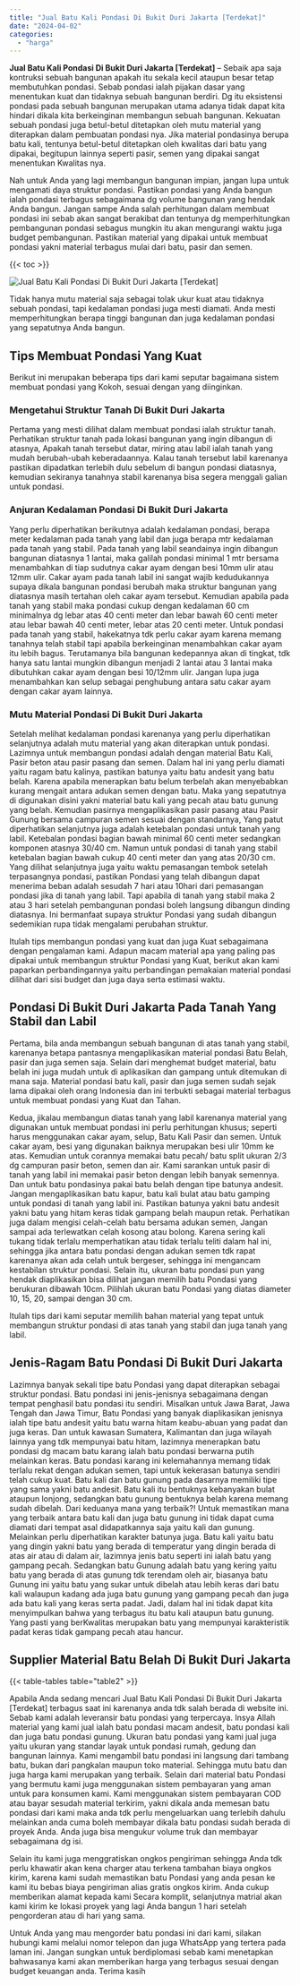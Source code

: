 ```yaml
---
title: "Jual Batu Kali Pondasi Di Bukit Duri Jakarta [Terdekat]"
date: "2024-04-02"
categories: 
  - "harga"
---
```


**Jual Batu Kali Pondasi Di Bukit Duri Jakarta \[Terdekat\]** – Sebaik apa saja kontruksi sebuah bangunan apakah itu sekala kecil ataupun besar tetap membutuhkan pondasi. Sebab pondasi ialah pijakan dasar yang menentukan kuat dan tidaknya sebuah bangunan berdiri. Dg itu eksistensi pondasi pada sebuah bangunan merupakan utama adanya tidak dapat kita hindari dikala kita berkeinginan membangun sebuah bangunan. Kekuatan sebuah pondasi juga betul-betul ditetapkan oleh mutu material yang diterapkan dalam pembuatan pondasi nya. Jika material pondasinya berupa batu kali, tentunya betul-betul ditetapkan oleh kwalitas dari batu yang dipakai, begitupun lainnya seperti pasir, semen yang dipakai sangat menentukan Kwalitas nya.

Nah untuk Anda yang lagi membangun bangunan impian, jangan lupa untuk mengamati daya struktur pondasi. Pastikan pondasi yang Anda bangun ialah pondasi terbagus sebagaimana dg volume bangunan yang hendak Anda bangun. Jangan sampe Anda salah perhitungan dalam membuat pondasi ini sebab akan sangat berakibat dan tentunya dg memperhitungkan pembangunan pondasi sebagus mungkin itu akan mengurangi waktu juga budget pembangunan. Pastikan material yang dipakai untuk membuat pondasi yakni material terbagus mulai dari batu, pasir dan semen.

{{< toc >}}

![Jual Batu Kali Pondasi Di Bukit Duri Jakarta [Terdekat]](/images/jual-batu-kali-18.png)

Tidak hanya mutu material saja sebagai tolak ukur kuat atau tidaknya sebuah pondasi, tapi kedalaman pondasi juga mesti diamati. Anda mesti memperhitungkan berapa tinggi bangunan dan juga kedalaman pondasi yang sepatutnya Anda bangun.

## Tips Membuat Pondasi Yang Kuat

Berikut ini merupakan beberapa tips dari kami seputar bagaimana sistem membuat pondasi yang Kokoh, sesuai dengan yang diinginkan.

### Mengetahui Struktur Tanah Di Bukit Duri Jakarta

Pertama yang mesti dilihat dalam membuat pondasi ialah struktur tanah. Perhatikan struktur tanah pada lokasi bangunan yang ingin dibangun di atasnya, Apakah tanah tersebut datar, miring atau labil ialah tanah yang mudah berubah-ubah keberadaannya. Kalau tanah tersebut labil karenanya pastikan dipadatkan terlebih dulu sebelum di bangun pondasi diatasnya, kemudian sekiranya tanahnya stabil karenanya bisa segera menggali galian untuk pondasi.

### Anjuran Kedalaman Pondasi Di Bukit Duri Jakarta

Yang perlu diperhatikan berikutnya adalah kedalaman pondasi, berapa meter kedalaman pada tanah yang labil dan juga berapa mtr kedalaman pada tanah yang stabil. Pada tanah yang labil seandainya ingin dibangun bangunan diatasnya 1 lantai, maka galilah pondasi minimal 1 mtr bersama menambahkan di tiap sudutnya cakar ayam dengan besi 10mm ulir atau 12mm ulir. Cakar ayam pada tanah labil ini sangat wajib kedudukannya supaya dikala bangunan pondasi berubah maka struktur bangunan yang diatasnya masih tertahan oleh cakar ayam tersebut. Kemudian apabila pada tanah yang stabil maka pondasi cukup dengan kedalaman 60 cm minimalnya dg lebar atas 40 centi meter dan lebar bawah 60 centi meter atau lebar bawah 40 centi meter, lebar atas 20 centi meter. Untuk pondasi pada tanah yang stabil, hakekatnya tdk perlu cakar ayam karena memang tanahnya telah stabil tapi apabila berkeinginan menambahkan cakar ayam itu lebih bagus. Terutamanya bila bangunan kedepannya akan di tingkat, tdk hanya satu lantai mungkin dibangun menjadi 2 lantai atau 3 lantai maka dibutuhkan cakar ayam dengan besi 10/12mm ulir. Jangan lupa juga menambahkan kan selup sebagai penghubung antara satu cakar ayam dengan cakar ayam lainnya.

### Mutu Material Pondasi Di Bukit Duri Jakarta

Setelah melihat kedalaman pondasi karenanya yang perlu diperhatikan selanjutnya adalah mutu material yang akan diterapkan untuk pondasi. Lazimnya untuk membangun pondasi adalah dengan material Batu Kali, Pasir beton atau pasir pasang dan semen. Dalam hal ini yang perlu diamati yaitu ragam batu kalinya, pastikan batunya yaitu batu andesit yang batu belah. Karena apabila menerapkan batu belum terbelah akan menyebabkan kurang mengait antara adukan semen dengan batu. Maka yang sepatutnya di digunakan disini yakni material batu kali yang pecah atau batu gunung yang belah. Kemudian pasirnya mengaplikasikan pasir pasang atau Pasir Gunung bersama campuran semen sesuai dengan standarnya, Yang patut diperhatikan selanjutnya juga adalah ketebalan pondasi untuk tanah yang labil. Ketebalan pondasi bagian bawah minimal 60 centi meter sedangkan komponen atasnya 30/40 cm. Namun untuk pondasi di tanah yang stabil ketebalan bagian bawah cukup 40 centi meter dan yang atas 20/30 cm. Yang dilihat selanjutnya juga yaitu waktu pemasangan tembok setelah terpasangnya pondasi, pastikan Pondasi yang telah dibangun dapat menerima beban adalah sesudah 7 hari atau 10hari dari pemasangan pondasi jika di tanah yang labil. Tapi apabila di tanah yang stabil maka 2 atau 3 hari setelah pembangunan pondasi boleh langsung dibangun dinding diatasnya. Ini bermanfaat supaya struktur Pondasi yang sudah dibangun sedemikian rupa tidak mengalami perubahan struktur.

Itulah tips membangun pondasi yang kuat dan juga Kuat sebagaimana dengan pengalaman kami. Adapun macam material apa yang paling pas dipakai untuk membangun struktur Pondasi yang Kuat, berikut akan kami paparkan perbandingannya yaitu perbandingan pemakaian material pondasi dilihat dari sisi budget dan juga daya serta estimasi waktu.

## Pondasi Di Bukit Duri Jakarta Pada Tanah Yang Stabil dan Labil

Pertama, bila anda membangun sebuah bangunan di atas tanah yang stabil, karenanya betapa pantasnya mengaplikasikan material pondasi Batu Belah, pasir dan juga semen saja. Selain dari menghemat budget material, batu belah ini juga mudah untuk di aplikasikan dan gampang untuk ditemukan di mana saja. Material pondasi batu kali, pasir dan juga semen sudah sejak lama dipakai oleh orang Indonesia dan ini terbukti sebagai material terbagus untuk membuat pondasi yang Kuat dan Tahan.

Kedua, jikalau membangun diatas tanah yang labil karenanya material yang digunakan untuk membuat pondasi ini perlu perhitungan khusus; seperti harus menggunakan cakar ayam, selup, Batu Kali Pasir dan semen. Untuk cakar ayam, besi yang digunakan baiknya merupakan besi ulir 10mm ke atas. Kemudian untuk corannya memakai batu pecah/ batu split ukuran 2/3 dg campuran pasir beton, semen dan air. Kami sarankan untuk pasir di tanah yang labil ini memakai pasir beton dengan lebih banyak semennya. Dan untuk batu pondasinya pakai batu belah dengan tipe batunya andesit. Jangan mengaplikasikan batu kapur, batu kali bulat atau batu gamping untuk pondasi di tanah yang labil ini. Pastikan batunya yakni batu andesit yakni batu yang hitam keras tidak gampang belah maupun retak. Perhatikan juga dalam mengisi celah-celah batu bersama adukan semen, Jangan sampai ada terlewatkan celah kosong atau bolong. Karena sering kali tukang tidak terlalu memperhatikan atau tidak terlalu teliti dalam hal ini, sehingga jika antara batu pondasi dengan adukan semen tdk rapat karenanya akan ada celah untuk bergeser, sehingga ini mengancam kestabilan struktur pondasi. Selain itu, ukuran batu pondasi pun yang hendak diaplikasikan bisa dilihat jangan memilih batu Pondasi yang berukuran dibawah 10cm. Pilihlah ukuran batu Pondasi yang diatas diameter 10, 15, 20, sampai dengan 30 cm.

Itulah tips dari kami seputar memilih bahan material yang tepat untuk membangun struktur pondasi di atas tanah yang stabil dan juga tanah yang labil.

## Jenis-Ragam Batu Pondasi Di Bukit Duri Jakarta

Lazimnya banyak sekali tipe batu Pondasi yang dapat diterapkan sebagai struktur pondasi. Batu pondasi ini jenis-jenisnya sebagaimana dengan tempat penghasil batu pondasi itu sendiri. Misalkan untuk Jawa Barat, Jawa Tengah dan Jawa Timur, Batu Pondasi yang banyak diaplikasikan jenisnya ialah tipe batu andesit yaitu batu warna hitam keabu-abuan yang padat dan juga keras. Dan untuk kawasan Sumatera, Kalimantan dan juga wilayah lainnya yang tdk mempunyai batu hitam, lazimnya menerapkan batu pondasi dg macam batu karang ialah batu pondasi berwarna putih melainkan keras. Batu pondasi karang ini kelemahannya memang tidak terlalu rekat dengan adukan semen, tapi untuk kekerasan batunya sendiri telah cukup kuat. Batu kali dan batu gunung pada dasarnya memiliki tipe yang sama yakni batu andesit. Batu kali itu bentuknya kebanyakan bulat ataupun lonjong, sedangkan batu gunung bentuknya belah karena memang sudah dibelah. Dari keduanya mana yang terbaik?! Untuk memastikan mana yang terbaik antara batu kali dan juga batu gunung ini tidak dapat cuma diamati dari tempat asal didapatkannya saja yaitu kali dan gunung. Melainkan perlu diperhatikan karakter batunya juga. Batu kali yaitu batu yang dingin yakni batu yang berada di temperatur yang dingin berada di atas air atau di dalam air, lazimnya jenis batu seperti ini ialah batu yang gampang pecah. Sedangkan batu Gunung adalah batu yang kering yaitu batu yang berada di atas gunung tdk terendam oleh air, biasanya batu Gunung ini yaitu batu yang sukar untuk dibelah atau lebih keras dari batu kali walaupun kadang ada juga batu gunung yang gampang pecah dan juga ada batu kali yang keras serta padat. Jadi, dalam hal ini tidak dapat kita menyimpulkan bahwa yang terbagus itu batu kali ataupun batu gunung. Yang pasti yang berKwalitas merupakan batu yang mempunyai karakteristik padat keras tidak gampang pecah atau hancur.

## Supplier Material Batu Belah Di Bukit Duri Jakarta

{{< table-tables table="table2" >}}

Apabila Anda sedang mencari Jual Batu Kali Pondasi Di Bukit Duri Jakarta \[Terdekat\] terbagus saat ini karenanya anda tdk salah berada di website ini. Sebab kami adalah leveransir batu pondasi yang terpercaya. Insya Allah material yang kami jual ialah batu pondasi macam andesit, batu pondasi kali dan juga batu pondasi gunung. Ukuran batu pondasi yang kami jual juga yaitu ukuran yang standar layak untuk pondasi rumah, gedung dan bangunan lainnya. Kami mengambil batu pondasi ini langsung dari tambang batu, bukan dari pangkalan maupun toko material. Sehingga mutu batu dan juga harga kami merupakan yang terbaik. Selain dari material batu Pondasi yang bermutu kami juga menggunakan sistem pembayaran yang aman untuk para konsumen kami. Kami menggunakan sistem pembayaran COD atau bayar sesudah material terkirim, yakni dikala anda memesan batu pondasi dari kami maka anda tdk perlu mengeluarkan uang terlebih dahulu melainkan anda cuma boleh membayar dikala batu pondasi sudah berada di proyek Anda. Anda juga bisa mengukur volume truk dan membayar sebagaimana dg isi.

Selain itu kami juga menggratiskan ongkos pengiriman sehingga Anda tdk perlu khawatir akan kena charger atau terkena tambahan biaya ongkos kirim, karena kami sudah memastikan batu Pondasi yang anda pesan ke kami itu bebas biaya pengiriman alias gratis ongkos kirim. Anda cukup memberikan alamat kepada kami Secara komplit, selanjutnya matrial akan kami kirim ke lokasi proyek yang lagi Anda bangun 1 hari setelah pengorderan atau di hari yang sama.

Untuk Anda yang mau mengorder batu pondasi ini dari kami, silakan hubungi kami melalui nomor telepon dan juga WhatsApp yang tertera pada laman ini. Jangan sungkan untuk berdiplomasi sebab kami menetapkan bahwasanya kami akan memberikan harga yang terbagus sesuai dengan budget keuangan anda. Terima kasih
